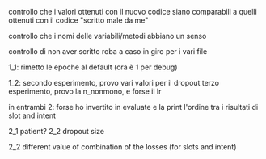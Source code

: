 controllo che i valori ottenuti con il nuovo codice siano comparabili a quelli ottenuti con il codice "scritto male da me"

controllo che i nomi delle variabili/metodi abbiano un senso


controllo di non aver scritto roba a caso in giro per i vari file

1_1: rimetto le epoche al default (ora è 1 per debug)



1_2: secondo esperimento, provo vari valori per il dropout
        terzo esperimento, provo la n_nonmono, e forse il lr


in entrambi 2: forse ho invertito in evaluate e la print l'ordine tra i risultati di slot and intent


2_1 patient?
2_2 dropout size


2_2 different value of combination of the losses (for slots and intent)

